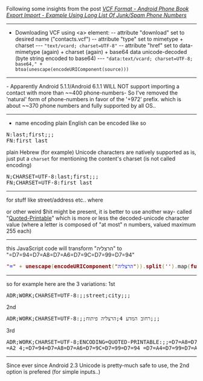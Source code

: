 Following some insights from the post <a href="https://icompile.eladkarako.com/vcf-format-android-phone-book-export-import-example-using-long-list-of-junkspam-phone-numbers/" target="_blank"><em>VCF Format - Android Phone Book Export Import - Example Using Long List Of Junk/Spam Phone Numbers</em></a>
<!--more-->


<hr />

- Downloading VCF using &#60;a&#62; element:
-- attribute "download" set to desired name ("contacts.vcf")
-- attribute "type" set to mimetype + charset --- <code>&#34;text&#47;vcard; charset=UTF-8&#34;</code>
-- attribute "href" set to data-mimetype (again) + charset (again) + base64 data unicode-decoded (byte string encoded to base64) --- <code>&#34;data:text&#47;vcard; charset=UTF-8; base64,&#34; + btoa(unescape(encodeURIComponent(source)))</code>

<hr />

<div box-like>
- Apparently Android 5.1.1/Android 6.1.1 WILL NOT support importing a contact with more than ~~400 phone-numbers- So I've removed the 'natural' form of phone-numbers in favor of the '+972' prefix. which is about ~~370 phone numbers and fully supported by all OS..
</div>

<hr />

- name encoding
plain English can be encoded like so
<pre>
N:last;first;;;
FN:first last
</pre>
plain Hebrew (for example) Unicode characters are natively supported as is, just put a <code>charset</code> for mentioning the content's charset (is not called encoding)
<pre>
N;CHARSET=UTF-8:last;first;;;
FN;CHARSET=UTF-8:first last
</pre>

<hr />

for stuff like street/address etc.. where <code>\
</code> or other weird $hit might be present, it is better to use another way- called "<a rel="unfollow" href="https://en.wikipedia.org/wiki/Quoted-printable" target="_blank">Quoted-Printable</a>" which is more or less the decoded-unicode character value (where a letter is composed of "at most" n numbers, valued maximum 255 each)

<hr />

this JavaScript code will transform "הרצליה" to "=D7=94=D7=A8=D7=A6=D7=9C=D7=99=D7=94"

<pre><span style='color:#800000; '>"</span><span style='color:#0000e6; '>=</span><span style='color:#800000; '>"</span> <span style='color:#808030; '>+</span> <span style='color:#800000; font-weight:bold; '>unescape</span><span style='color:#808030; '>(</span><span style='color:#800000; font-weight:bold; '>encodeURIComponent</span><span style='color:#808030; '>(</span><span style='color:#800000; '>"</span><span style='color:#0000e6; '>הרצליה</span><span style='color:#800000; '>"</span><span style='color:#808030; '>)</span><span style='color:#808030; '>)</span><span style='color:#808030; '>.</span><span style='color:#800000; font-weight:bold; '>split</span><span style='color:#808030; '>(</span><span style='color:#800000; '>'</span><span style='color:#800000; '>'</span><span style='color:#808030; '>)</span><span style='color:#808030; '>.</span>map<span style='color:#808030; '>(</span><span style='color:#800000; font-weight:bold; '>function</span><span style='color:#808030; '>(</span>c<span style='color:#808030; '>)</span><span style='color:#800080; '>{</span> <span style='color:#800000; font-weight:bold; '>return</span> c<span style='color:#808030; '>.</span><span style='color:#800000; font-weight:bold; '>charCodeAt</span><span style='color:#808030; '>(</span><span style='color:#008c00; '>0</span><span style='color:#808030; '>)</span><span style='color:#808030; '>.</span><span style='color:#800000; font-weight:bold; '>toString</span><span style='color:#808030; '>(</span><span style='color:#008c00; '>16</span><span style='color:#808030; '>)</span><span style='color:#808030; '>.</span><span style='color:#800000; font-weight:bold; '>toUpperCase</span><span style='color:#808030; '>(</span><span style='color:#808030; '>)</span> <span style='color:#800080; '>}</span><span style='color:#808030; '>)</span><span style='color:#808030; '>.</span><span style='color:#800000; font-weight:bold; '>join</span><span style='color:#808030; '>(</span><span style='color:#800000; '>'</span><span style='color:#0000e6; '>\\=</span><span style='color:#800000; '>'</span><span style='color:#808030; '>)</span>
</pre>

<hr />

so for example here are the 3 variations:
1st
<pre>
ADR;WORK;CHARSET=UTF-8:;;street;city;;;
</pre>

2nd
<pre>
ADR;WORK;CHARSET=UTF-8:;;רחוב המדע 4;הרצליה פיתוח;;;
</pre>

3rd
<pre>
ADR;WORK;CHARSET=UTF-8;ENCODING=QUOTED-PRINTABLE:;;=D7=A8=D7=97=D7=95=D7=91 =D7=94=D7=9E=D7=93=D7=
=A2 4;=D7=94=D7=A8=D7=A6=D7=9C=D7=99=D7=94 =D7=A4=D7=99=D7=AA=D7=95=D7=97;;
</pre>

<hr />

Since ever since Android 2.3 Unicode is pretty-much safe to use, the 2nd option is prefered (for simple inputs..)